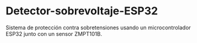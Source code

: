 # Detector-sobrevoltaje-ESP32
Sistema de protección contra sobretensiones usando un microcontrolador ESP32 junto con un sensor ZMPT101B.
